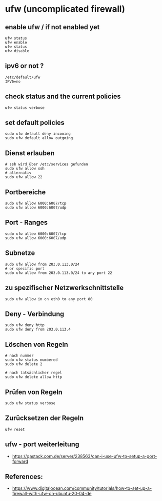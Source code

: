 # ufw (uncomplicated firewall)

## enable ufw / if not enabled yet

```
ufw status
ufw enable 
ufw status
ufw disable
```

## ipv6 or not ? 

```
/etc/default/ufw 
IPV6=no 
```

## check status and the current policies 

```
ufw status verbose
```

## set default policies 

```
sudo ufw default deny incoming
sudo ufw default allow outgoing
```

## Dienst erlauben 

```
# ssh wird über /etc/services gefunden 
sudo ufw allow ssh
# alternativ 
sudo ufw allow 22
```

## Portbereiche 

```
sudo ufw allow 6000:6007/tcp
sudo ufw allow 6000:6007/udp
```

## Port - Ranges 

```
sudo ufw allow 6000:6007/tcp
sudo ufw allow 6000:6007/udp
```

## Subnetze
```
sudo ufw allow from 203.0.113.0/24
# or specific port 
sudo ufw allow from 203.0.113.0/24 to any port 22
```

## zu spezifischer Netzwerkschnittstelle 
```
sudo ufw allow in on eth0 to any port 80
```

## Deny - Verbindung
```
sudo ufw deny http
sudo ufw deny from 203.0.113.4
```

## Löschen von Regeln 
```
# nach nummer
sudo ufw status numbered
sudo ufw delete 2

# nach tatsächlicher regel 
sudo ufw delete allow http

```

## Prüfen von Regeln 

```
sudo ufw status verbose
```

## Zurücksetzen der Regeln 

```
ufw reset 
```

## ufw - port weiterleitung 

  * https://qastack.com.de/server/238563/can-i-use-ufw-to-setup-a-port-forward

## References:

  * https://www.digitalocean.com/community/tutorials/how-to-set-up-a-firewall-with-ufw-on-ubuntu-20-04-de
